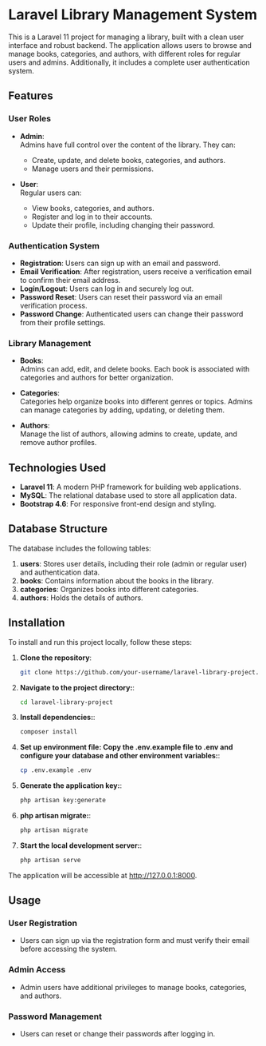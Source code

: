 # Laravel Library Management System

This is a Laravel 11 project for managing a library, built with a clean user interface and robust backend. The application allows users to browse and manage books, categories, and authors, with different roles for regular users and admins. Additionally, it includes a complete user authentication system.

## Features

### User Roles
- **Admin**:  
  Admins have full control over the content of the library. They can:
  - Create, update, and delete books, categories, and authors.
  - Manage users and their permissions.
  
- **User**:  
  Regular users can:
  - View books, categories, and authors.
  - Register and log in to their accounts.
  - Update their profile, including changing their password.

### Authentication System
- **Registration**: Users can sign up with an email and password.
- **Email Verification**: After registration, users receive a verification email to confirm their email address.
- **Login/Logout**: Users can log in and securely log out.
- **Password Reset**: Users can reset their password via an email verification process.
- **Password Change**: Authenticated users can change their password from their profile settings.

### Library Management
- **Books**:  
  Admins can add, edit, and delete books. Each book is associated with categories and authors for better organization.
  
- **Categories**:  
  Categories help organize books into different genres or topics. Admins can manage categories by adding, updating, or deleting them.
  
- **Authors**:  
  Manage the list of authors, allowing admins to create, update, and remove author profiles.

## Technologies Used

- **Laravel 11**: A modern PHP framework for building web applications.
- **MySQL**: The relational database used to store all application data.
- **Bootstrap 4.6**: For responsive front-end design and styling.

## Database Structure

The database includes the following tables:

1. **users**: Stores user details, including their role (admin or regular user) and authentication data.
2. **books**: Contains information about the books in the library.
3. **categories**: Organizes books into different categories.
4. **authors**: Holds the details of authors.

## Installation

To install and run this project locally, follow these steps:

1. **Clone the repository**:
   ```bash
   git clone https://github.com/your-username/laravel-library-project.git
2. **Navigate to the project directory:**:
   ```bash
   cd laravel-library-project
3. **Install dependencies:**:
   ```bash
   composer install
4. **Set up environment file: Copy the .env.example file to .env and configure your database and other environment variables:**:
   ```bash
   cp .env.example .env
5. **Generate the application key:**:
   ```bash
   php artisan key:generate
6. **php artisan migrate:**:
   ```bash
   php artisan migrate
7. **Start the local development server:**:
   ```bash
   php artisan serve
The application will be accessible at http://127.0.0.1:8000.

## Usage

### User Registration
- Users can sign up via the registration form and must verify their email before accessing the system.

### Admin Access
- Admin users have additional privileges to manage books, categories, and authors.

### Password Management
- Users can reset or change their passwords after logging in.


   





